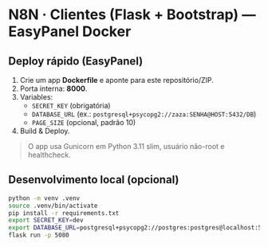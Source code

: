 # N8N · Clientes (Flask + Bootstrap) — EasyPanel Docker

## Deploy rápido (EasyPanel)
1. Crie um app **Dockerfile** e aponte para este repositório/ZIP.
2. Porta interna: **8000**.
3. Variables:
   - `SECRET_KEY` (obrigatória)
   - `DATABASE_URL` (ex.: `postgresql+psycopg2://zaza:SENHA@HOST:5432/DB`)
   - `PAGE_SIZE` (opcional, padrão 10)
4. Build & Deploy.

> O app usa Gunicorn em Python 3.11 slim, usuário não-root e healthcheck.

## Desenvolvimento local (opcional)
```bash
python -m venv .venv
source .venv/bin/activate
pip install -r requirements.txt
export SECRET_KEY=dev
export DATABASE_URL=postgresql+psycopg2://postgres:postgres@localhost:5432/n8n
flask run -p 5080
```

